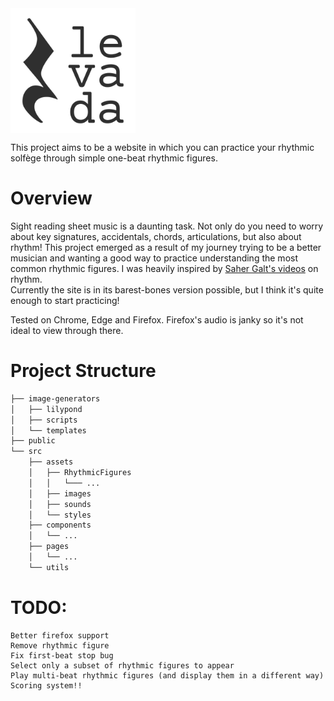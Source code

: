 <img src="./src/assets/images/levada-logo-black.svg" width=200px align="center">

This project aims to be a website in which you can practice your rhythmic solfège through simple
one-beat rhythmic figures.  
  
# Overview  
Sight reading sheet music is a daunting task. Not only do you need to worry about key signatures, accidentals, chords, articulations, but also about rhythm! This project emerged as a result of my journey trying to be a better musician and wanting a good way to practice understanding the most common rhythmic figures. I was heavily inspired by [Saher Galt's videos](https://www.youtube.com/watch?v=Y5_27Gc28ls&list=PLL_-wssODcBPiAtEQYgAMWLj2WJdMvYlm) on rhythm.  
Currently the site is in its barest-bones version possible, but I think it's quite enough to start practicing!

Tested on Chrome, Edge and Firefox. Firefox's audio is janky so it's not ideal to view through there.  
  
# Project Structure  
```bash
├── image-generators
│   ├── lilypond
│   ├── scripts
│   └── templates
├── public
└── src
    ├── assets
    │   ├── RhythmicFigures
    │   │   └─── ...
    │   ├── images
    │   ├── sounds
    │   └── styles
    ├── components
    │   └── ...
    ├── pages
    │   └── ...
    └── utils
```  
# TODO:  
    Better firefox support  
    Remove rhythmic figure  
    Fix first-beat stop bug  
    Select only a subset of rhythmic figures to appear  
    Play multi-beat rhythmic figures (and display them in a different way)  
    Scoring system!!  